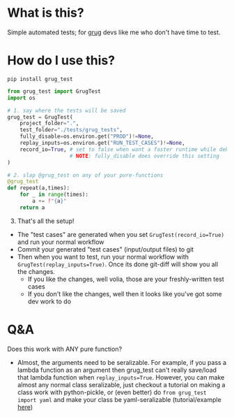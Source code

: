 # What is this?

Simple automated tests; for [grug](https://grugbrain.dev/) devs like me who don't have time to test.

# How do I use this?

`pip install grug_test`

```python
from grug_test import GrugTest
import os

# 1. say where the tests will be saved
grug_test = GrugTest(
    project_folder=".",
    test_folder="./tests/grug_tests",
    fully_disable=os.environ.get("PROD")!=None,
    replay_inputs=os.environ.get("RUN_TEST_CASES")!=None,
    record_io=True, # set to false when want a faster runtime while debugging
                    # NOTE: fully_disable does override this setting
)

# 2. slap @grug_test on any of your pure-functions
@grug_test
def repeat(a,times):
    for _ in range(times):
        a += f"{a}"
    return a

```

3. That's all the setup!
- The "test cases" are generated when you set `GrugTest(record_io=True)` and run your normal workflow
- Commit your generated "test cases" (input/output files) to git
- Then when you want to test, run your normal workflow with `GrugTest(replay_inputs=True)`. Once its done git-diff will show you all the changes.
    - If you like the changes, well volia, those are your freshly-written test cases
    - If you don't like the changes, well then it looks like you've got some dev work to do

# Q&A

Does this work with ANY pure function?

- Almost, the arguments need to be seralizable. For example, if you pass a lambda function as an argument then grug_test can't really save/load that lambda function when `replay_inputs=True`. However, you can make almost any normal class seralizable, just checkout a tutorial on making a class work with python-pickle, or (even better) do `from grug_test import yaml` and make your class be yaml-seralizable (tutorial/example [here](https://github.com/jeff-hykin/ez_yaml/blob/8b4dce8bf495484feb50f84468ffc6f776c357d4/README.md#custom-yaml-tags-example))
